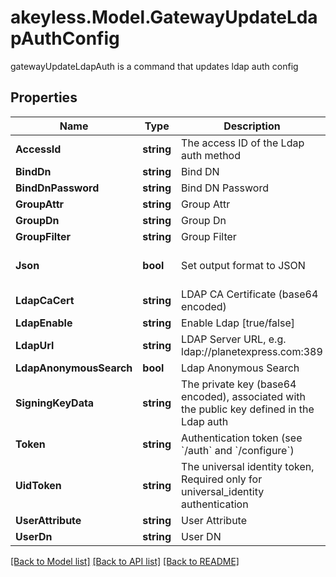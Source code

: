 # akeyless.Model.GatewayUpdateLdapAuthConfig
gatewayUpdateLdapAuth is a command that updates ldap auth config

## Properties

Name | Type | Description | Notes
------------ | ------------- | ------------- | -------------
**AccessId** | **string** | The access ID of the Ldap auth method | [optional] 
**BindDn** | **string** | Bind DN | [optional] 
**BindDnPassword** | **string** | Bind DN Password | [optional] 
**GroupAttr** | **string** | Group Attr | [optional] 
**GroupDn** | **string** | Group Dn | [optional] 
**GroupFilter** | **string** | Group Filter | [optional] 
**Json** | **bool** | Set output format to JSON | [optional] [default to false]
**LdapCaCert** | **string** | LDAP CA Certificate (base64 encoded) | [optional] 
**LdapEnable** | **string** | Enable Ldap [true/false] | [optional] 
**LdapUrl** | **string** | LDAP Server URL, e.g. ldap://planetexpress.com:389 | [optional] 
**LdapAnonymousSearch** | **bool** | Ldap Anonymous Search | [optional] 
**SigningKeyData** | **string** | The private key (base64 encoded), associated with the public key defined in the Ldap auth | [optional] 
**Token** | **string** | Authentication token (see &#x60;/auth&#x60; and &#x60;/configure&#x60;) | [optional] 
**UidToken** | **string** | The universal identity token, Required only for universal_identity authentication | [optional] 
**UserAttribute** | **string** | User Attribute | [optional] 
**UserDn** | **string** | User DN | [optional] 

[[Back to Model list]](../README.md#documentation-for-models) [[Back to API list]](../README.md#documentation-for-api-endpoints) [[Back to README]](../README.md)

